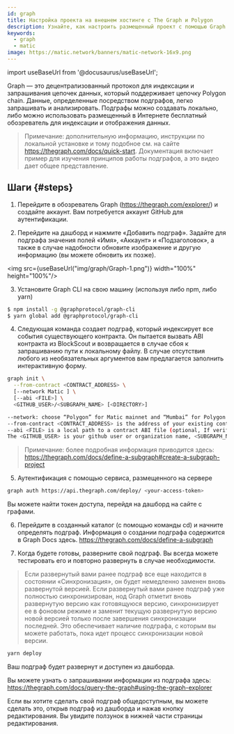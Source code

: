 ```yaml
---
id: graph
title: Настройка проекта на внешнем хостинге с The Graph и Polygon
description: Узнайте, как настроить размещенный проект с помощью Graph и Polygon.
keywords:
  - graph
  - matic
image: https://matic.network/banners/matic-network-16x9.png
---
```


import useBaseUrl from '@docusaurus/useBaseUrl';

Graph — это децентрализованный протокол для индексации и запрашивания цепочек данных, который поддерживает цепочку Polygon chain. Данные, определенные посредством подграфов, легко запрашивать и анализировать. Подграфы можно создавать локально, либо можно использовать размещенный в Интернете бесплатный обозреватель для индексации и отображения данных.

> Примечание: дополнительную информацию, инструкции по локальной установке и тому подобное см. на сайте https://thegraph.com/docs/quick-start. Документация включает пример для изучения принципов работы подграфов, а это видео дает общее представление.

## Шаги {#steps}

1. Перейдите в обозреватель Graph (https://thegraph.com/explorer/) и создайте аккаунт. Вам потребуется аккаунт GitHub для аутентификации.

2. Перейдите на дашборд и нажмите «Добавить подграф». Задайте для подграфа значения полей «Имя», «Аккаунт» и «Подзаголовок», а также в случае надобности обновите изображение и другую информацию (вы можете обновить их позже).

<img src={useBaseUrl("img/graph/Graph-1.png")} width="100%" height="100%"/>


3. Установите Graph CLI на свою машину (используя либо npm, либо yarn)

```bash
$ npm install -g @graphprotocol/graph-cli
$ yarn global add @graphprotocol/graph-cli
```

4. Следующая команда создает подграф, который индексирует все события существующего контракта. Он пытается вызвать ABI контракта из BlockScout и возвращается в случае сбоя к запрашиванию пути к локальному файлу. В случае отсутствия любого из необязательных аргументов вам предлагается заполнить интерактивную форму.

```bash
graph init \
  --from-contract <CONTRACT_ADDRESS> \
  [--network Matic ] \
  [--abi <FILE>] \
  <GITHUB_USER>/<SUBGRAPH_NAME> [<DIRECTORY>]

--network: choose “Polygon” for Matic mainnet and “Mumbai” for Polygon Testnet.
--from-contract <CONTRACT_ADDRESS> is the address of your existing contract which you have deployed on Polygon: Testnet or Mainnet.
--abi <FILE> is a local path to a contract ABI file (optional, If verified in BlockScout, the graph will grab the ABI, otherwise you will need to manually add the ABI. You can save the abi from BlockScout or by running truffle compile or solc on a public project.)
The <GITHUB_USER> is your github user or organization name, <SUBGRAPH_NAME> is the name for your subgraph, and <DIRECTORY> is the optional name of the directory where graph init will put the example subgraph manifest.
```

> Примечание: более подробная информация приводится здесь: https://thegraph.com/docs/define-a-subgraph#create-a-subgraph-project

5. Аутентификация с помощью сервиса, размещенного на сервере

```bash
graph auth https://api.thegraph.com/deploy/ <your-access-token>
```
Вы можете найти токен доступа, перейдя на дашборд на сайте с графами.

6. Перейдите в созданный каталог (с помощью команды cd) и начните определять подграф. Информация о создании подграфа содержится в Graph Docs здесь. https://thegraph.com/docs/define-a-subgraph

7. Когда будете готовы, разверните свой подграф. Вы всегда можете тестировать его и повторно развернуть в случае необходимости.

> Если развернутый вами ранее подграф все еще находится в состоянии «Синхронизация», он будет немедленно заменен вновь развернутой версией. Если развернутый вами ранее подграф уже полностью синхронизирован, нод Graph отметит вновь развернутую версию как готовящуюся версию, синхронизирует ее в фоновом режиме и заменит текущую развернутую версию новой версией только после завершения синхронизации последней. Это обеспечивает наличие подграфа, с которым вы можете работать, пока идет процесс синхронизации новой версии.

```bash
yarn deploy
```

Ваш подграф будет развернут и доступен из дашборда.

Вы можете узнать о запрашивании информации из подграфа здесь: https://thegraph.com/docs/query-the-graph#using-the-graph-explorer

Если вы хотите сделать свой подграф общедоступным, вы можете сделать это, открыв подграф из дашборда и нажав кнопку редактирования. Вы увидите ползунок в нижней части страницы редактирования.
